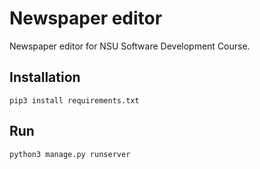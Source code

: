 # Newspaper editor

Newspaper editor for NSU Software Development Course.


## Installation
```
pip3 install requirements.txt
```
## Run
```
python3 manage.py runserver
```